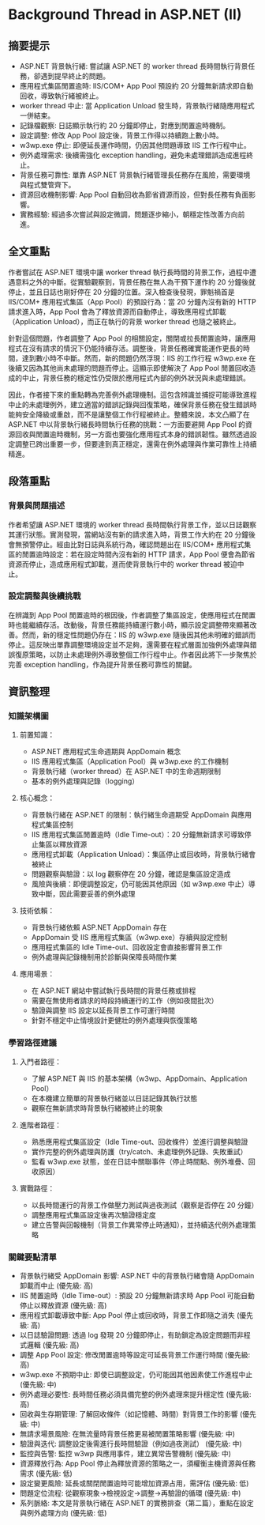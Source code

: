 # Background Thread in ASP.NET (II)

## 摘要提示
- ASP.NET 背景執行緒: 嘗試讓 ASP.NET 的 worker thread 長時間執行背景任務，卻遇到提早終止的問題。
- 應用程式集區閒置逾時: IIS/COM+ App Pool 預設約 20 分鐘無新請求即自動回收，導致執行緒被終止。
- worker thread 中止: 當 Application Unload 發生時，背景執行緒隨應用程式一併結束。
- 記錄檔觀察: 日誌顯示執行約 20 分鐘即停止，對應到閒置逾時機制。
- 設定調整: 修改 App Pool 設定後，背景工作得以持續跑上數小時。
- w3wp.exe 停止: 即便延長運作時間，仍因其他問題導致 IIS 工作行程中止。
- 例外處理需求: 後續需強化 exception handling，避免未處理錯誤造成進程終止。
- 背景任務可靠性: 單靠 ASP.NET 背景執行緒管理長任務存在風險，需要環境與程式雙管齊下。
- 資源回收機制影響: App Pool 自動回收為節省資源而設，但對長任務有負面影響。
- 實務經驗: 經過多次嘗試與設定微調，問題逐步縮小，朝穩定性改善方向前進。

## 全文重點
作者嘗試在 ASP.NET 環境中讓 worker thread 執行長時間的背景工作，過程中遭遇意料之外的中斷。從實驗觀察到，背景任務在無人為干預下運作約 20 分鐘後就停止，並且日誌也剛好停在 20 分鐘的位置。深入檢查後發現，罪魁禍首是 IIS/COM+ 應用程式集區（App Pool）的預設行為：當 20 分鐘內沒有新的 HTTP 請求進入時，App Pool 會為了釋放資源而自動停止，導致應用程式卸載（Application Unload），而正在執行的背景 worker thread 也隨之被終止。

針對這個問題，作者調整了 App Pool 的相關設定，關閉或拉長閒置逾時，讓應用程式在沒有請求的情況下仍能持續存活。調整後，背景任務確實能運作更長的時間，達到數小時不中斷。然而，新的問題仍然浮現：IIS 的工作行程 w3wp.exe 在後續又因為其他尚未處理的問題而停止。這顯示即使解決了 App Pool 閒置回收造成的中止，背景任務的穩定性仍受限於應用程式內部的例外狀況與未處理錯誤。

因此，作者接下來的重點轉為完善例外處理機制。這包含辨識並捕捉可能導致進程中止的未處理例外，建立適當的錯誤記錄與回復策略，確保背景任務在發生錯誤時能夠安全降級或重啟，而不是讓整個工作行程被終止。整體來說，本文凸顯了在 ASP.NET 中以背景執行緒長時間執行任務的挑戰：一方面要避開 App Pool 的資源回收與閒置逾時機制，另一方面也要強化應用程式本身的錯誤韌性。雖然透過設定調整已跨出重要一步，但要達到真正穩定，還需在例外處理與作業可靠性上持續精進。

## 段落重點
### 背景與問題描述
作者希望讓 ASP.NET 環境的 worker thread 長時間執行背景工作，並以日誌觀察其運行狀態。實測發現，當網站沒有新的請求進入時，背景工作大約在 20 分鐘後會無預警停止。經由比對日誌與系統行為，確認問題出在 IIS/COM+ 應用程式集區的閒置逾時設定：若在設定時間內沒有新的 HTTP 請求，App Pool 便會為節省資源而停止，造成應用程式卸載，進而使背景執行中的 worker thread 被迫中止。

### 設定調整與後續挑戰
在辨識到 App Pool 閒置逾時的根因後，作者調整了集區設定，使應用程式在閒置時也能繼續存活。改動後，背景任務能持續運行數小時，顯示設定調整帶來顯著改善。然而，新的穩定性問題仍存在：IIS 的 w3wp.exe 隨後因其他未明確的錯誤而停止。這反映出單靠調整環境設定並不足夠，還需要在程式層面加強例外處理與錯誤復原策略，以防止未處理例外導致整個工作行程中止。作者因此將下一步聚焦於完善 exception handling，作為提升背景任務可靠性的關鍵。

## 資訊整理

### 知識架構圖
1. 前置知識：
   - ASP.NET 應用程式生命週期與 AppDomain 概念
   - IIS 應用程式集區（Application Pool）與 w3wp.exe 的工作機制
   - 背景執行緒（worker thread）在 ASP.NET 中的生命週期限制
   - 基本的例外處理與記錄（logging）

2. 核心概念：
   - 背景執行緒在 ASP.NET 的限制：執行緒生命週期受 AppDomain 與應用程式集區控制
   - IIS 應用程式集區閒置逾時（Idle Time-out）：20 分鐘無新請求可導致停止集區以釋放資源
   - 應用程式卸載（Application Unload）：集區停止或回收時，背景執行緒會被終止
   - 問題觀察與驗證：以 log 觀察停在 20 分鐘，確認是集區設定造成
   - 風險與後續：即便調整設定，仍可能因其他原因（如 w3wp.exe 中止）導致中斷，因此需要妥善的例外處理

3. 技術依賴：
   - 背景執行緒依賴 ASP.NET AppDomain 存在
   - AppDomain 受 IIS 應用程式集區（w3wp.exe）存續與設定控制
   - 應用程式集區的 Idle Time-out、回收設定會直接影響背景工作
   - 例外處理與記錄機制用於診斷與保障長時間作業

4. 應用場景：
   - 在 ASP.NET 網站中嘗試執行長時間的背景任務或排程
   - 需要在無使用者請求的時段持續運行的工作（例如夜間批次）
   - 驗證與調整 IIS 設定以延長背景工作可運行時間
   - 針對不穩定中止情境設計更健壯的例外處理與恢復策略

### 學習路徑建議
1. 入門者路徑：
   - 了解 ASP.NET 與 IIS 的基本架構（w3wp、AppDomain、Application Pool）
   - 在本機建立簡單的背景執行緒並以日誌記錄其執行狀態
   - 觀察在無新請求時背景執行緒被終止的現象

2. 進階者路徑：
   - 熟悉應用程式集區設定（Idle Time-out、回收條件）並進行調整與驗證
   - 實作完整的例外處理與防護（try/catch、未處理例外記錄、失敗重試）
   - 監看 w3wp.exe 狀態，並在日誌中關聯事件（停止時間點、例外堆疊、回收原因）

3. 實戰路徑：
   - 以長時間運行的背景工作做壓力測試與過夜測試（觀察是否停在 20 分鐘）
   - 調整應用程式集區設定後再次驗證穩定度
   - 建立告警與回報機制（背景工作異常停止時通知），並持續迭代例外處理策略

### 關鍵要點清單
- 背景執行緒受 AppDomain 影響: ASP.NET 中的背景執行緒會隨 AppDomain 卸載而中止 (優先級: 高)
- IIS 閒置逾時（Idle Time-out）: 預設 20 分鐘無新請求時 App Pool 可能自動停止以釋放資源 (優先級: 高)
- 應用程式卸載導致中斷: App Pool 停止或回收時，背景工作即隨之消失 (優先級: 高)
- 以日誌驗證問題: 透過 log 發現 20 分鐘即停止，有助鎖定為設定問題而非程式邏輯 (優先級: 高)
- 調整 App Pool 設定: 修改閒置逾時等設定可延長背景工作運行時間 (優先級: 高)
- w3wp.exe 不預期中止: 即使已調整設定，仍可能因其他因素使工作進程中止 (優先級: 中)
- 例外處理必要性: 長時間任務必須具備完整的例外處理來提升穩定性 (優先級: 高)
- 回收與生存期管理: 了解回收條件（如記憶體、時間）對背景工作的影響 (優先級: 中)
- 無請求場景風險: 在無流量時背景任務更易被閒置策略影響 (優先級: 中)
- 驗證與迭代: 調整設定後需進行長時間驗證（例如過夜測試） (優先級: 中)
- 監控與告警: 監控 w3wp 與應用事件，建立異常告警機制 (優先級: 中)
- 資源釋放行為: App Pool 停止為釋放資源的策略之一，須權衡主機資源與任務需求 (優先級: 低)
- 設定變更風險: 延長或關閉閒置逾時可能增加資源占用，需評估 (優先級: 低)
- 問題定位流程: 從觀察現象→檢視設定→調整→再驗證的循環 (優先級: 中)
- 系列脈絡: 本文是背景執行緒在 ASP.NET 的實務排查（第二篇），重點在設定與例外處理方向 (優先級: 低)